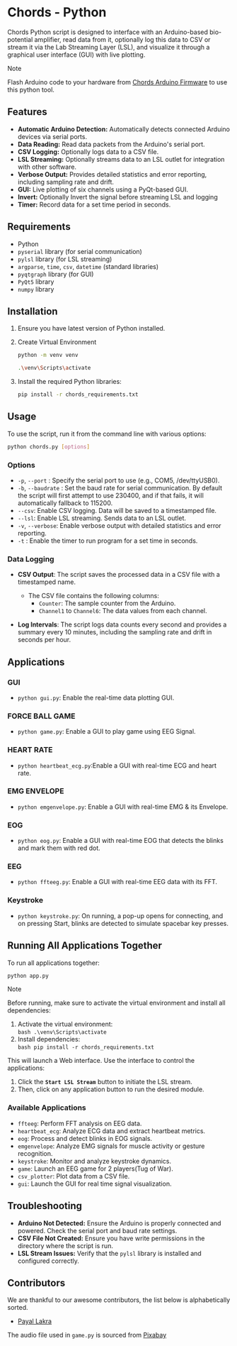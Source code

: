 # Chords - Python

Chords Python script is designed to interface with an Arduino-based bio-potential amplifier, read data from it, optionally log this data to CSV or stream it via the Lab Streaming Layer (LSL), and visualize it through a graphical user interface (GUI) with live plotting.

> [!NOTE]
> Flash Arduino code to your hardware from [Chords Arduino Firmware](https://github.com/upsidedownlabs/Chords-Arduino-Firmware) to use this python tool.

## Features

- **Automatic Arduino Detection:** Automatically detects connected Arduino devices via serial ports.
- **Data Reading:** Read data packets from the Arduino's serial port.
- **CSV Logging:** Optionally logs data to a CSV file.
- **LSL Streaming:** Optionally streams data to an LSL outlet for integration with other software.
- **Verbose Output:** Provides detailed statistics and error reporting, including sampling rate and drift.
- **GUI:** Live plotting of six channels using a PyQt-based GUI.
- **Invert:** Optionally Invert the signal before streaming LSL and logging
- **Timer:** Record data for a set time period in seconds.

## Requirements

-  Python
- `pyserial` library (for serial communication)
- `pylsl` library (for LSL streaming)
- `argparse`, `time`, `csv`, `datetime` (standard libraries)
- `pyqtgraph` library (for GUI)
- `PyQt5` library
- `numpy` library

## Installation

1. Ensure you have latest version of Python installed.
2. Create Virtual Environment
   ```bash
   python -m venv venv    
   ```

   ```bash
   .\venv\Scripts\activate  
   ```
3. Install the required Python libraries:
    ```bash
    pip install -r chords_requirements.txt
    ```

## Usage

To use the script, run it from the command line with various options:
  ```bash
  python chords.py [options]
  ```
### Options

- `-p`, `--port` <port>: Specify the serial port to use (e.g., COM5, /dev/ttyUSB0).
- `-b`, `--baudrate` <baudrate>: Set the baud rate for serial communication. By default the script will first attempt to use 230400, and if that fails, it will automatically fallback to 115200.
- `--csv`: Enable CSV logging. Data will be saved to a timestamped file.
- `--lsl`: Enable LSL streaming. Sends data to an LSL outlet.
- `-v`, `--verbose`: Enable verbose output with detailed statistics and error reporting.
- `-t` : Enable the timer to run program for a set time in seconds.

### Data Logging

- **CSV Output**: The script saves the processed data in a CSV file with a timestamped name.
  - The CSV file contains the following columns:
    - `Counter`: The sample counter from the Arduino.
    - `Channel1` to `Channel6`: The data values from each channel.

- **Log Intervals**: The script logs data counts every second and provides a summary every 10 minutes, including the sampling rate and drift in seconds per hour.

## Applications

### GUI

- `python gui.py`: Enable the real-time data plotting GUI.

### FORCE BALL GAME

- `python game.py`: Enable a GUI to play game using EEG Signal.

### HEART RATE

- `python heartbeat_ecg.py`:Enable a GUI with real-time ECG and heart rate.

### EMG ENVELOPE

- `python emgenvelope.py`: Enable a GUI with real-time EMG & its Envelope.

### EOG

- `python eog.py`: Enable a GUI with real-time EOG that detects the blinks and mark them with red dot.

### EEG

- `python ffteeg.py`: Enable a GUI with real-time EEG data with its FFT.

### Keystroke

- `python keystroke.py`: On running, a pop-up opens for connecting, and on pressing Start, blinks are detected to simulate spacebar key presses.

## Running All Applications Together

To run all applications together:

```bash
python app.py
```

> [!NOTE] 
> Before running, make sure to activate the virtual environment and install all dependencies:

  1. Activate the virtual environment:  
    ```bash
      .\venv\Scripts\activate  
    ```
  2. Install dependencies:  
    ```bash
      pip install -r chords_requirements.txt
    ```  

This will launch a Web interface. Use the interface to control the applications:

1. Click the **`Start LSL Stream`** button to initiate the LSL stream.
2. Then, click on any application button to run the desired module.

### Available Applications
- `ffteeg`: Perform FFT analysis on EEG data.
- `heartbeat_ecg`: Analyze ECG data and extract heartbeat metrics.
- `eog`: Process and detect blinks in EOG signals.
- `emgenvelope`: Analyze EMG signals for muscle activity or gesture recognition.
- `keystroke`: Monitor and analyze keystroke dynamics.
- `game`: Launch an EEG game for 2 players(Tug of War).
- `csv_plotter`: Plot data from a CSV file.
- `gui`: Launch the GUI for real time signal visualization.

## Troubleshooting

- **Arduino Not Detected:** Ensure the Arduino is properly connected and powered. Check the serial port and baud rate settings.
- **CSV File Not Created:** Ensure you have write permissions in the directory where the script is run.
- **LSL Stream Issues:** Verify that the `pylsl` library is installed and configured correctly.

## Contributors

We are thankful to our awesome contributors, the list below is alphabetically sorted.

- [Payal Lakra](https://github.com/payallakra)

The audio file used in `game.py` is sourced from [Pixabay](https://pixabay.com/sound-effects/brass-fanfare-with-timpani-and-windchimes-reverberated-146260/)